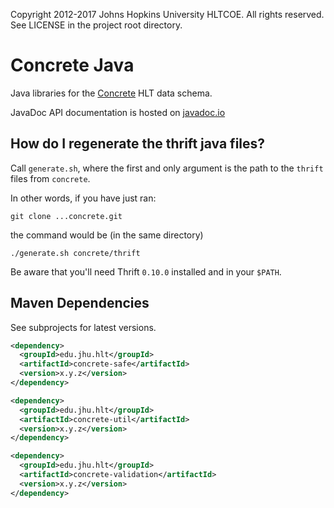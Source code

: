 Copyright 2012-2017 Johns Hopkins University HLTCOE.
All rights reserved. See LICENSE in the project root directory.

Concrete Java
========
Java libraries for the [Concrete](https://github.com/hltcoe/concrete) HLT data schema.

JavaDoc API documentation is hosted on
[javadoc.io](http://www.javadoc.io/doc/edu.jhu.hlt/concrete-core)

## How do I regenerate the thrift java files?

Call `generate.sh`, where the first and only argument is the
path to the `thrift` files from `concrete`.

In other words, if you have just ran:

``` shell
git clone ...concrete.git
```

the command would be (in the same directory)

``` shell
./generate.sh concrete/thrift
```

Be aware that you'll need Thrift `0.10.0` installed
and in your `$PATH`.

Maven Dependencies
----------

See subprojects for latest versions.

```xml
<dependency>
  <groupId>edu.jhu.hlt</groupId>
  <artifactId>concrete-safe</artifactId>
  <version>x.y.z</version>
</dependency>
```

```xml
<dependency>
  <groupId>edu.jhu.hlt</groupId>
  <artifactId>concrete-util</artifactId>
  <version>x.y.z</version>
</dependency>
```

```xml
<dependency>
  <groupId>edu.jhu.hlt</groupId>
  <artifactId>concrete-validation</artifactId>
  <version>x.y.z</version>
</dependency>
```
